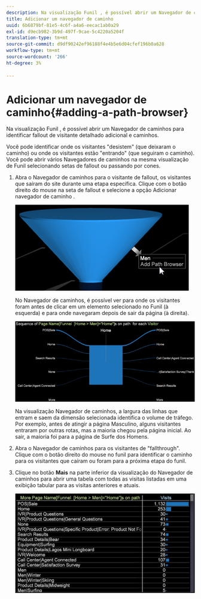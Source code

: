 ```yaml
---
description: Na visualização Funil , é possível abrir um Navegador de caminhos para identificar fallout de visitante detalhado adicional e caminhos.
title: Adicionar um navegador de caminho
uuid: 6b6879bf-81e5-4c6f-a4a6-eecac1ab0a29
exl-id: d9ecb982-3b9d-497f-9cae-5c4220a5204f
translation-type: tm+mt
source-git-commit: d9df90242ef96188f4e4b5e6d04cfef196b0a628
workflow-type: tm+mt
source-wordcount: '266'
ht-degree: 3%

---
```


# Adicionar um navegador de caminho{#adding-a-path-browser}

Na visualização Funil , é possível abrir um Navegador de caminhos para identificar fallout de visitante detalhado adicional e caminhos.

<!-- <a id="section_874AAAA89CB440EA9EABC514E987B613"></a> -->

Você pode identificar onde os visitantes &quot;desistem&quot; (que deixaram o caminho) ou onde os visitantes estão &quot;entrando&quot; (que seguiram o caminho). Você pode abrir vários Navegadores de caminhos na mesma visualização de Funil selecionando setas de fallout ou passando por cones.

1. Abra o Navegador de caminhos para o visitante de fallout, os visitantes que saíram do site durante uma etapa específica. Clique com o botão direito do mouse na seta de fallout e selecione a opção Adicionar navegador de caminho .

   ![](assets/funnel_path_browser_1.png)

   No Navegador de caminhos, é possível ver para onde os visitantes foram antes de clicar em um elemento selecionado no Funil (à esquerda) e para onde navegaram depois de sair da página (à direita).

   ![](assets/funnel_path_browser_2.png)

   Na visualização Navegador de caminhos, a largura das linhas que entram e saem da dimensão selecionada identifica o volume de tráfego. Por exemplo, antes de atingir a página Masculino, alguns visitantes entraram por outras rotas, mas a maioria chegou pela página inicial. Ao sair, a maioria foi para a página de Surfe dos Homens.

1. Abra o Navegador de caminhos para os visitantes de &quot;fallthrough&quot;. Clique com o botão direito do mouse no funil para identificar o caminho para os visitantes que caíram ou foram para a próxima etapa do funil.
1. Clique no botão **Mais** na parte inferior da visualização do Navegador de caminhos para abrir uma tabela com todas as visitas listadas em uma exibição tabular para as visitas anteriores e atuais.

   ![](assets/path_browser_more.png)
